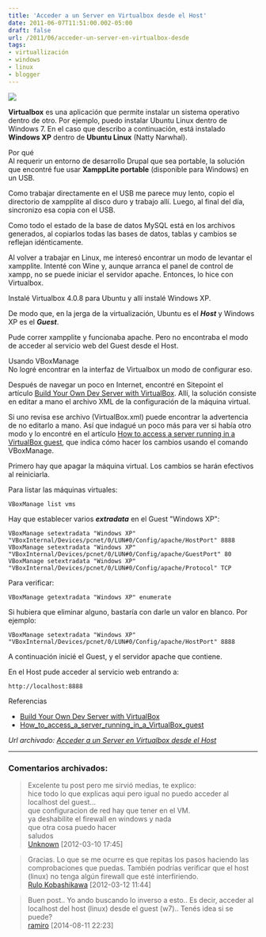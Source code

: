 ```yaml
---
title: 'Acceder a un Server en Virtualbox desde el Host'
date: 2011-06-07T11:51:00.002-05:00
draft: false
url: /2011/06/acceder-un-server-en-virtualbox-desde
tags: 
- virtuallización
- windows
- linux
- blogger
---
```


[![](https://2.bp.blogspot.com/-yEzZU-vUNME/TebOTGXljkI/AAAAAAAABVk/UAosUOEB_NA/s200/Windows-7-Ubuntu-Linux.png)](https://2.bp.blogspot.com/-yEzZU-vUNME/TebOTGXljkI/AAAAAAAABVk/UAosUOEB_NA/s1600/Windows-7-Ubuntu-Linux.png)

**Virtualbox** es una aplicación que permite instalar un sistema operativo dentro de otro. Por ejemplo, puedo instalar Ubuntu Linux dentro de Windows 7. En el caso que describo a continuación, está instalado **Windows XP** dentro de **Ubuntu Linux** (Natty Narwhal).  
  
Por qué  
Al requerir un entorno de desarrollo Drupal que sea portable, la solución que encontré fue usar **XamppLite portable** (disponible para Windows) en un USB.  
  
Como trabajar directamente en el USB me parece muy lento, copio el directorio de xampplite al disco duro y trabajo allí. Luego, al final del día, sincronizo esa copia con el USB.  
  
Como todo el estado de la base de datos MySQL está en los archivos generados, al copiarlos todas las bases de datos, tablas y cambios se reflejan idénticamente.  
  
Al volver a trabajar en Linux, me interesó encontrar un modo de levantar el xampplite. Intenté con Wine y, aunque arranca el panel de control de xampp, no se puede iniciar el servidor apache. Entonces, lo hice con Virtualbox.  
  
Instalé Virtualbox 4.0.8 para Ubuntu y allí instalé Windows XP.  
  
De modo que, en la jerga de la virtualización, Ubuntu es el _**Host**_ y Windows XP es el _**Guest**_.  
  
Pude correr xampplite y funcionaba apache. Pero no encontraba el modo de acceder al servicio web del Guest desde el Host.  
  
Usando VBoxManage  
No logré encontrar en la interfaz de Virtualbox un modo de configurar eso.  
  
Después de navegar un poco en Internet, encontré en Sitepoint el artículo [Build Your Own Dev Server with VirtualBox](http://blogs.sitepoint.com/build-your-own-dev-server-with-virtualbox/). Allí, la solución consiste en editar a mano el archivo XML de la configuración de la máquina virtual.  
  
Si uno revisa ese archivo (VirtualBox.xml) puede encontrar la advertencia de no editarlo a mano. Así que indagué un poco más para ver si había otro modo y lo encontré en el artículo [How to access a server running in a VirtualBox guest](http://www.salixos.org/wiki/index.php/How_to_access_a_server_running_in_a_VirtualBox_guest), que indica cómo hacer los cambios usando el comando VBoxManage.  
  
Primero hay que apagar la máquina virtual. Los cambios se harán efectivos al reiniciarla.  
  
Para listar las máquinas virtuales:  
  
```
VBoxManage list vms  

```  
Hay que establecer varios _**extradata**_ en el Guest "Windows XP":  
  
```
VBoxManage setextradata "Windows XP" "VBoxInternal/Devices/pcnet/0/LUN#0/Config/apache/HostPort" 8888  
VBoxManage setextradata "Windows XP" "VBoxInternal/Devices/pcnet/0/LUN#0/Config/apache/GuestPort" 80  
VBoxManage setextradata "Windows XP" "VBoxInternal/Devices/pcnet/0/LUN#0/Config/apache/Protocol" TCP  

```  
Para verificar:  
  
```
VBoxManage getextradata "Windows XP" enumerate  

```  
Si hubiera que eliminar alguno, bastaría con darle un valor en blanco. Por ejemplo:  
  
```
VBoxManage setextradata "Windows XP" "VBoxInternal/Devices/pcnet/0/LUN#0/Config/apache/HostPort" 8888  

```  
A continuación inicié el Guest, y el servidor apache que contiene.  
  
En el Host pude acceder al servicio web entrando a:  
  
```
http://localhost:8888  

```  
Referencias  

*   [Build Your Own Dev Server with VirtualBox](http://blogs.sitepoint.com/build-your-own-dev-server-with-virtualbox/)
*   [How\_to\_access\_a\_server\_running\_in\_a\_VirtualBox\_guest](http://www.salixos.org/wiki/index.php/How_to_access_a_server_running_in_a_VirtualBox_guest)

_*Url archivado: [Acceder a un Server en Virtualbox desde el Host](https://akcdev.blogspot.com/2011/06/acceder-un-server-en-virtualbox-desde.html)*_

---
### Comentarios archivados:

>
> Excelente tu post pero me sirvió medias, te explico:  
hice todo lo que explicas aqui pero igual no puedo acceder al localhost del guest...  
que configuracion de red hay que tener en el VM.  
ya deshabilite el firewall en windows y nada  
que otra cosa puedo hacer  
saludos
> \
> [Unknown](https://www.blogger.com/profile/07035887741753533463 "noreply@blogger.com") [2012-03-10 17:45]

>
> Gracias. Lo que se me ocurre es que repitas los pasos haciendo las comprobaciones que puedas. También podrías verificar que el host (linux) no tenga algún firewall que esté interfiriendo.
> \
> [Rulo Kobashikawa](https://www.blogger.com/profile/07020497448167262255 "noreply@blogger.com") [2012-03-12 11:44]

>
> Buen post.. Yo ando buscando lo inverso a esto.. Es decir, acceder al localhost del host (linux) desde el guest (w7).. Tenés idea si se puede?
> \
> [ramiro](https://www.blogger.com/profile/16561326428368436100 "noreply@blogger.com") [2014-08-11 22:23]
